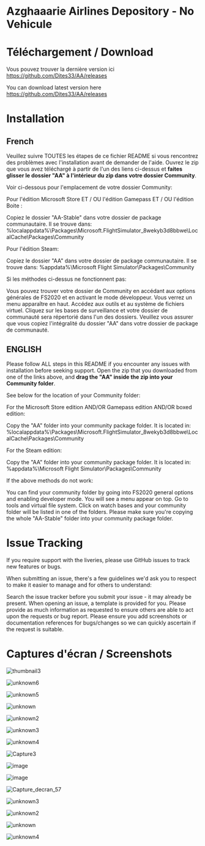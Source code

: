 # Azghaaarie Airlines Depository - No Vehicule

# Téléchargement / Download

Vous pouvez trouver la dernière version ici https://github.com/Dites33/AA/releases

You can download latest version here https://github.com/Dites33/AA/releases

# Installation

## French

Veuillez suivre TOUTES les étapes de ce fichier README si vous rencontrez des problèmes avec l'installation avant de demander de l'aide. Ouvrez le zip que vous avez téléchargé à partir de l'un des liens ci-dessus et **faites glisser le dossier "AA" à l'intérieur du zip dans votre dossier Community**.

Voir ci-dessous pour l'emplacement de votre dossier Community:

Pour l'édition Microsoft Store ET / OU l'édition Gamepass ET / OU l'édition Boite :

Copiez le dossier "AA-Stable" dans votre dossier de package communautaire. Il se trouve dans: %localappdata%\Packages\Microsoft.FlightSimulator_8wekyb3d8bbwe\LocalCache\Packages\Community

Pour l'édition Steam:

Copiez le dossier "AA" dans votre dossier de package communautaire. Il se trouve dans: %appdata%\Microsoft Flight Simulator\Packages\Community

Si les méthodes ci-dessus ne fonctionnent pas:

Vous pouvez trouver votre dossier de Community en accédant aux options générales de FS2020 et en activant le mode développeur. Vous verrez un menu apparaître en haut. Accédez aux outils et au système de fichiers virtuel. Cliquez sur les bases de surveillance et votre dossier de communauté sera répertorié dans l'un des dossiers. Veuillez vous assurer que vous copiez l'intégralité du dossier "AA" dans votre dossier de package de communauté.

## ENGLISH

Please follow ALL steps in this README if you encounter any issues with installation before seeking support.
Open the zip that you downloaded from one of the links above, and **drag the "AA" inside the zip into your Community folder**.

See below for the location of your Community folder:

For the Microsoft Store edition AND/OR Gamepass edition AND/OR boxed edition:

Copy the "AA" folder into your community package folder. It is located in: %localappdata%\Packages\Microsoft.FlightSimulator_8wekyb3d8bbwe\LocalCache\Packages\Community

For the Steam edition:

Copy the "AA" folder into your community package folder. It is located in: %appdata%\Microsoft Flight Simulator\Packages\Community

If the above methods do not work:

You can find your community folder by going into FS2020 general options and enabling developer mode. You will see a menu appear on top. Go to tools and virtual file system. Click on watch bases and your community folder will be listed in one of the folders.
Please make sure you're copying the whole "AA-Stable" folder into your community package folder.

# Issue Tracking
If you require support with the liveries, please use GitHub issues to track new features or bugs.

When submitting an issue, there's a few guidelines we'd ask you to respect to make it easier to manage and for others to understand:

Search the issue tracker before you submit your issue - it may already be present.
When opening an issue, a template is provided for you. Please provide as much information as requested to ensure others are able to act upon the requests or bug report.
Please ensure you add screenshots or documentation references for bugs/changes so we can quickly ascertain if the request is suitable.

# Captures d'écran / Screenshots

![thumbnail3](https://user-images.githubusercontent.com/14044648/117664635-4bd4fd00-b1a2-11eb-9f69-99a83dc79f2f.jpg)

![unknown6](https://user-images.githubusercontent.com/14044648/117662298-b173ba00-b19f-11eb-94f2-64af3452160f.png)

![unknown5](https://user-images.githubusercontent.com/14044648/117662315-b59fd780-b19f-11eb-9b30-b5df699ef47f.png)

![unknown](https://user-images.githubusercontent.com/14044648/117662339-bafd2200-b19f-11eb-86b0-794e5ba5360a.png)

![unknown2](https://user-images.githubusercontent.com/14044648/117662344-bc2e4f00-b19f-11eb-84a0-9ef381fa9b66.png)

![unknown3](https://user-images.githubusercontent.com/14044648/117662353-bd5f7c00-b19f-11eb-8de5-2689d3ad69e2.png)

![unknown4](https://user-images.githubusercontent.com/14044648/117662357-bfc1d600-b19f-11eb-9f6f-27595fd481e0.png)

![Capture3](https://user-images.githubusercontent.com/14044648/116791779-d344b100-aabc-11eb-8daf-2f73609cdcb5.PNG)

![image](https://user-images.githubusercontent.com/14044648/116785038-ba75d480-aa97-11eb-96bf-97003c711f57.png)

![image](https://user-images.githubusercontent.com/14044648/116785136-3a9c3a00-aa98-11eb-9c0d-1b5294f7c056.png)

![Capture_decran_57](https://user-images.githubusercontent.com/14044648/117664651-5099b100-b1a2-11eb-845e-9ff690c6a44e.png)

![unknown3](https://user-images.githubusercontent.com/14044648/116791754-bad49680-aabc-11eb-9ae5-de057477b2db.png)

![unknown2](https://user-images.githubusercontent.com/14044648/116791768-caec7600-aabc-11eb-813a-4e31e5bf2bbe.png)

![unknown](https://user-images.githubusercontent.com/14044648/116791775-cf189380-aabc-11eb-8eab-f3d968c12127.png)

![unknown4](https://user-images.githubusercontent.com/14044648/116794303-53bede00-aacc-11eb-87dc-27d8b8706383.png)




